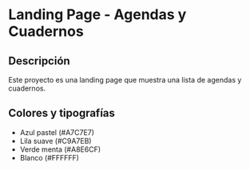 # Landing Page - Agendas y Cuadernos

## Descripción

Este proyecto es una landing page que muestra una lista de agendas y cuadernos.

## Colores y tipografías

- Azul pastel (#A7C7E7)
- Lila suave (#C9A7EB)
- Verde menta (#A8E6CF)
- Blanco (#FFFFFF)
